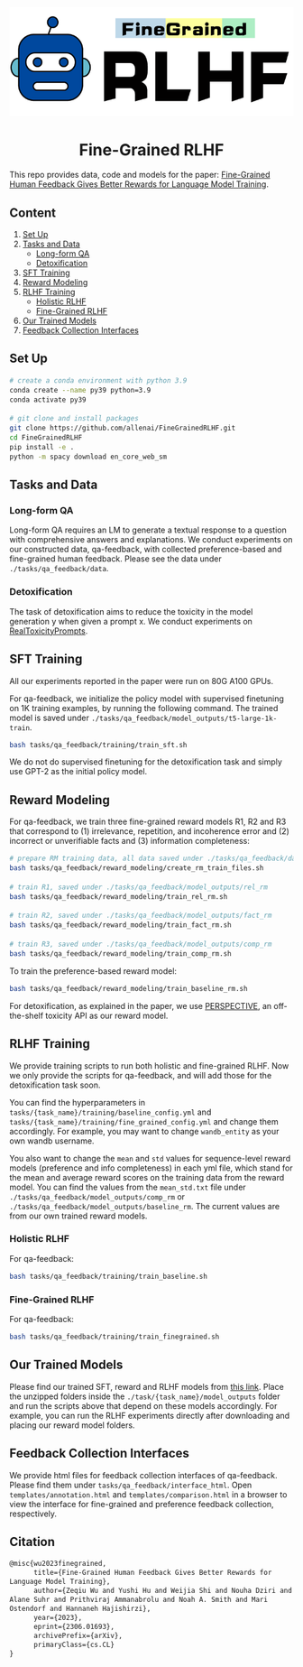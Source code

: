 <p align="center">
  <img src="fgrlhf_logo.png" width=512px>
</p>

<h1 align="center"> Fine-Grained RLHF </h1>

This repo provides data, code and models for the paper: [Fine-Grained Human Feedback Gives Better Rewards for Language Model Training](https://arxiv.org/pdf/2306.01693.pdf).

## Content
1. [Set Up](#set-up)
2. [Tasks and Data](#tasks-and-data)
    * [Long-form QA](#long-form-qa)
    * [Detoxification](#detoxification)
3. [SFT Training](#sft-training)
4. [Reward Modeling](#reward-modeling)
5. [RLHF Training](#rlhf-training)
    * [Holistic RLHF](#holistic-rlhf)
    * [Fine-Grained RLHF](#fine-grained-rlhf)
6. [Our Trained Models](#our-trained-models)
7. [Feedback Collection Interfaces](#feedback-collection-interfaces)


## Set Up
```bash
# create a conda environment with python 3.9
conda create --name py39 python=3.9
conda activate py39 

# git clone and install packages
git clone https://github.com/allenai/FineGrainedRLHF.git
cd FineGrainedRLHF
pip install -e .
python -m spacy download en_core_web_sm
```

## Tasks and Data

### Long-form QA
Long-form QA requires an LM to generate a textual response to a question with comprehensive answers and explanations. We conduct experiments on our constructed data, qa-feedback, with collected preference-based and fine-grained human feedback. Please see the data under `./tasks/qa_feedback/data`.

### Detoxification
The task of detoxification aims to reduce the toxicity in the model generation y when given a prompt x. We conduct experiments on [RealToxicityPrompts](https://allenai.org/data/real-toxicity-prompts).

## SFT Training
All our experiments reported in the paper were run on 80G A100 GPUs.

For qa-feedback, we initialize the policy model with supervised finetuning on 1K training examples, by running the following command. The trained model is saved under `./tasks/qa_feedback/model_outputs/t5-large-1k-train`.

```bash
bash tasks/qa_feedback/training/train_sft.sh
```

We do not do supervised finetuning for the detoxification task and simply use GPT-2 as the initial policy model.

## Reward Modeling
For qa-feedback, we train three fine-grained reward models R1, R2 and R3 that correspond to (1) irrelevance, repetition, and incoherence error and (2) incorrect or unverifiable facts and (3) information completeness:

```bash
# prepare RM training data, all data saved under ./tasks/qa_feedback/data
bash tasks/qa_feedback/reward_modeling/create_rm_train_files.sh

# train R1, saved under ./tasks/qa_feedback/model_outputs/rel_rm
bash tasks/qa_feedback/reward_modeling/train_rel_rm.sh

# train R2, saved under ./tasks/qa_feedback/model_outputs/fact_rm
bash tasks/qa_feedback/reward_modeling/train_fact_rm.sh

# train R3, saved under ./tasks/qa_feedback/model_outputs/comp_rm
bash tasks/qa_feedback/reward_modeling/train_comp_rm.sh
```

To train the preference-based reward model:

```bash
bash tasks/qa_feedback/reward_modeling/train_baseline_rm.sh
```

For detoxification, as explained in the paper, we use [PERSPECTIVE](https://github.com/conversationai/perspectiveapi), an off-the-shelf toxicity API as our reward model.

## RLHF Training
We provide training scripts to run both holistic and fine-grained RLHF. Now we only provide the scripts for qa-feedback, and will add those for the detoxification task soon. 

You can find the hyperparameters in `tasks/{task_name}/training/baseline_config.yml` and `tasks/{task_name}/training/fine_grained_config.yml` and change them accordingly. For example, you may want to change `wandb_entity` as your own wandb username. 

You also want to change the `mean` and `std` values for sequence-level reward models (preference and info completeness) in each yml file, which stand for the mean and average reward scores on the training data from the reward model. You can find the values from the `mean_std.txt` file under `./tasks/qa_feedback/model_outputs/comp_rm` or `./tasks/qa_feedback/model_outputs/baseline_rm`. The current values are from our own trained reward models.

### Holistic RLHF

For qa-feedback:
```bash
bash tasks/qa_feedback/training/train_baseline.sh
```

### Fine-Grained RLHF

For qa-feedback:
```bash
bash tasks/qa_feedback/training/train_finegrained.sh
```

## Our Trained Models

Please find our trained SFT, reward and RLHF models from [this link](https://drive.google.com/drive/folders/18EBBOlePyh86tsTPNeCiImKkbGqN48A7?usp=sharing). Place the unzipped folders inside the `./task/{task_name}/model_outputs` folder and run the scripts above that depend on these models accordingly. For example, you can run the RLHF experiments directly after downloading and placing our reward model folders.


## Feedback Collection Interfaces

We provide html files for feedback collection interfaces of qa-feedback. Please find them under `tasks/qa_feedback/interface_html`. Open `templates/annotation.html` and `templates/comparison.html` in a browser to view the interface for fine-grained and preference feedback collection, respectively.

## Citation
```
@misc{wu2023finegrained,
      title={Fine-Grained Human Feedback Gives Better Rewards for Language Model Training}, 
      author={Zeqiu Wu and Yushi Hu and Weijia Shi and Nouha Dziri and Alane Suhr and Prithviraj Ammanabrolu and Noah A. Smith and Mari Ostendorf and Hannaneh Hajishirzi},
      year={2023},
      eprint={2306.01693},
      archivePrefix={arXiv},
      primaryClass={cs.CL}
}
```
